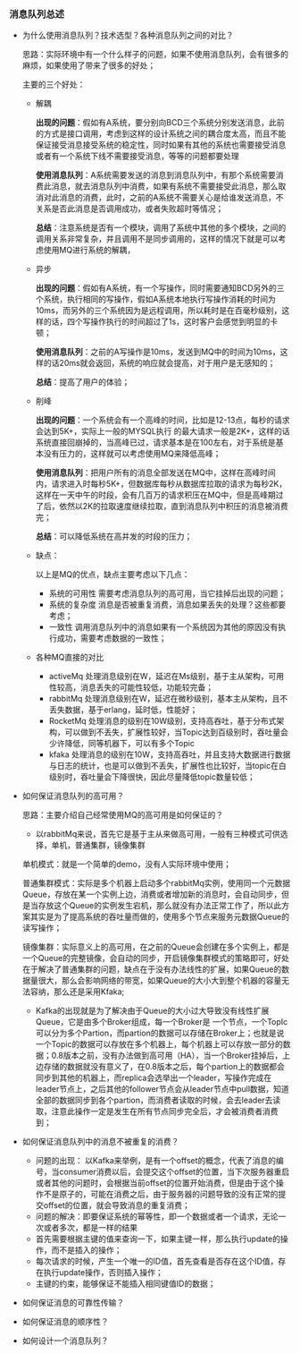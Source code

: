 ### 消息队列总述

- 为什么使用消息队列？技术选型？各种消息队列之间的对比？

  思路：实际环境中有一个什么样子的问题，如果不使用消息队列，会有很多的麻烦，如果使用了带来了很多的好处；

  主要的三个好处：

  - 解耦

    **出现的问题**：假如有A系统，要分别向BCD三个系统分别发送消息，此前的方式是接口调用，考虑到这样的设计系统之间的耦合度太高，而且不能保证接受消息接受系统的稳定性，同时如果有其他的系统也需要接受消息或者有一个系统下线不需要接受消息，等等的问题都要处理

    **使用消息队列**：A系统需要发送的消息到消息队列中，有那个系统需要消费此消息，就去消息队列中消费，如果有系统不需要接受此消息，那么取消对此消息的消费，此时，之前的A系统不需要关心是给谁发送消息，不关系是否此消息是否调用成功，或者失败超时等情况；

    **总结**：注意系统是否有一个模块，调用了系统中其他的多个模块，之间的调用关系非常复杂，并且调用不是同步调用的，这样的情况下就是可以考虑使用MQ进行系统的解耦，

  - 异步

    **出现的问题**：假如有A系统，有一个写操作，同时需要通知BCD另外的三个系统，执行相同的写操作，假如A系统本地执行写操作消耗的时间为10ms，而另外的三个系统因为是远程调用，所以耗时是在百毫秒级别，这样的话，四个写操作执行的时间超过了1s，这时客户会感觉到明显的卡顿；

    **使用消息队列**：之前的A写操作是10ms，发送到MQ中的时间为10ms，这样的话20ms就会返回，系统的响应就会提高，对于用户是无感知的；

    **总结**：提高了用户的体验；

  - 削峰

    **出现的问题**：一个系统会有一个高峰的时间，比如是12-13点，每秒的请求会达到5K+，实际上一般的MYSQL执行 的最大请求一般是2K+，这样的话系统直接回崩掉的，当高峰已过，请求基本是在100左右，对于系统是基本没有压力的，这样就可以考虑使用MQ来降低高峰；

    **使用消息队列**：把用户所有的消息全部发送在MQ中，这样在高峰时间内，请求进入时每秒5K+，但数据库每秒从数据库拉取的请求为每秒2K，这样在一天中午的时段，会有几百万的请求积压在MQ中，但是高峰期过了后，依然以2K的拉取速度继续拉取，直到消息队列中积压的消息被消费完；

    **总结**：可以降低系统在高并发的时段的压力；

  - 缺点：

    以上是MQ的优点，缺点主要考虑以下几点：

    - 系统的可用性     需要考虑消息队列的高可用，当它挂掉后出现的问题；
    - 系统的复杂度     消息是否被重复消费，消息如果丢失的处理？这些都要考虑；
    - 一致性     调用消息队列中的消息如果有一个系统因为其他的原因没有执行成功，需要考虑数据的一致性；

  - 各种MQ直接的对比

    - activeMq     处理消息级别在W，延迟在Ms级别，基于主从架构，可用性较高，消息丢失的可能性较低，功能较完备；
    - rabbitMq      处理消息级别在W，延迟在微秒级别，基本主从架构，且不丢失数据，基于erlang，延时低，性能好；
    - RocketMq    处理消息的级别在10W级别，支持高吞吐，基于分布式架构，可以做到不丢失，扩展性较好，当Topic达到百级别时，吞吐量会少许降低，同等机器下，可以有多个Topic
    - kfaka    处理消息的级别在10W，支持高吞吐，并且支持大数据进行数据与日志的统计，也是可以做到不丢失，扩展性也比较好，当topic在白级别时，吞吐量会下降很快，因此尽量降低topic数量较低；

- 如何保证消息队列的高可用？

  思路：主要介绍自己经常使用MQ的高可用是如何保证的？

  - 以rabbitMq来说，首先它是基于主从来做高可用，一般有三种模式可供选择，单机，普通集群，镜像集群

  单机模式：就是一个简单的demo，没有人实际环境中使用；

  普通集群模式：实际是多个机器上启动多个rabbitMq实例，使用同一个元数据Queue，存放在某一个实例上边，消费或者增加新的消息时，会自动同步，但是当存放这个Queue的实例发生宕机，那么就没有办法正常工作了，所以此方案其实是为了提高系统的吞吐量而做的，使用多个节点来服务元数据Queue的读写操作；

  镜像集群：实际意义上的高可用，在之前的Queue会创建在多个实例上，都是一个Queue的完整镜像，会自动的同步，开启镜像集群模式的策略即可，好处在于解决了普通集群的问题，缺点在于没有办法线性的扩展，如果Queue的数据量很大，那么会影响网络的带宽，如果Queue的大小大到整个机器的容量无法容纳，那么还是采用Kfaka;

  - Kafka的出现就是为了解决由于Queue的大小过大导致没有线性扩展Queue，它是由多个Broker组成，每一个Broker是 一个节点，一个TopIc可以分为多个Partion，而partion的数据可以存储在Broker上；也就是说一个Topic的数据可以存放在多个机器上，每个机器上可以存放一部分的数据；0.8版本之前，没有办法做到高可用（HA），当一个Broker挂掉后，上边存储的数据就没有意义了，在0.8版本之后，每个partion上的数据都会同步到其他的机器上，而replica会选举出一个leader，写操作完成在leader节点上，之后其他的follower节点会从leader节点中pull数据，知道全部的数据同步到各个partion，而消费者读取的时候，会去leader去读取，注意此操作一定是发生在所有节点同步完全后，才会被消费者消费到；

- 如何保证消息队列中的消息不被重复的消费？

  -  问题的出现： 以Kafka来举例，是有一个offset的概念，代表了消息的编号，当consumer消费以后，会提交这个offset的位置，当下次服务器重启或者其他的问题时，会根据当前offset的位置开始消费，但是由于这个操作不是原子的，可能在消费之后，由于服务器的问题导致的没有正常的提交offset的位置，就会导致消息的重复消费；
    - 问题的解决：即要保证系统的幂等性，即一个数据或者一个请求，无论一次或者多次，都是一样的结果
    - 首先需要根据主键的值来查询一下，如果主键一样，那么执行update的操作，而不是插入的操作；
    - 每次请求的时候，产生一个唯一的ID值，首先查看是否存在这个ID值，存在执行update操作，否则插入操作；
    - 主键的约束，能够保证不能插入相同键值ID的数据；

- 如何保证消息的可靠性传输？

  

- 如何保证消息的顺序性？

  

- 如何设计一个消息队列？